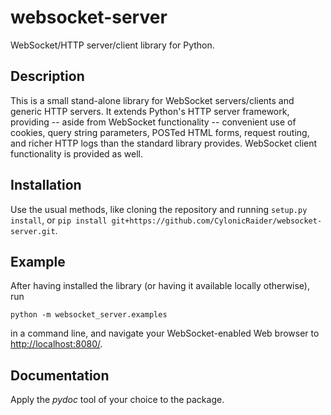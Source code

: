 # websocket-server

WebSocket/HTTP server/client library for Python.

## Description

This is a small stand-alone library for WebSocket servers/clients and generic
HTTP servers. It extends Python's HTTP server framework, providing -- aside
from WebSocket functionality -- convenient use of cookies, query string
parameters, POSTed HTML forms, request routing, and richer HTTP logs than
the standard library provides. WebSocket client functionality is provided as
well.

## Installation

Use the usual methods, like cloning the repository and running `setup.py install`, or
`pip install git+https://github.com/CylonicRaider/websocket-server.git`.

## Example

After having installed the library (or having it available locally otherwise), run

    python -m websocket_server.examples

in a command line, and navigate your WebSocket-enabled Web browser to
[http://localhost:8080/](http://localhost:8080/).

## Documentation

Apply the *pydoc* tool of your choice to the package.
